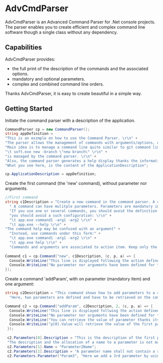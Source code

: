 # AdvCmdParser
AdvCmdParser is an Advanced Command Parser for .Net console projects.  
The parser enables you to create efficient and complex command line software though a single class without any dependency.

## Capabilities
AdvCmdParser provides:
- the full print of the description of the commands and the associated options.
- mandatory and optional parameters.
- complex and combined command line orders.

Thanks AdvCmdParser, it is easy to create beautiful in a simple way.

## Getting Started

Initiate the command parser with a description of the application.
```cs
CommandParser cp = new CommandParser();
string appDefinition =
"This is an exzmple on how to use the Command Parser. \r\n" +
"The parser allows the management of commands with arguments/options, or a simple use of arguments. \r\n" +
"Main idea is to manage a command line quite similar to git command line. Typically, a command line: \r\n" +
"\t soft.exe new -branch \"new branch\" \r\n" +
"is managed by the command parser. \r\n" +
"Also, the command parser generates a help display thanks the information provided during the configuration. \r\n" +
"What you see here, is the content of the ApplicationDescription";

cp.ApplicationDescription = appDefinition;
```
Create the first command (the 'new' command), without parameter nor arguments.
```cs
//First command
string c1Description = "Create a new command in the command parser. A command is the first word just after the application name. A command shall never start by the arguments prefix (usually defined by -), and shall not be a space. \r\n" +
  " A command can have mulitple parameters. Parameters are mandatory inputs, while arguments are optional items. \r\n" +
  "If you use one or several commands, you should avoid the definition of arguments at application level. \r\n" +
  "you should avoid a such configuration: \r\n" +
  "\t app.exe command1 -arg1 -arg2 \r\n" +
  "\t app.exe --help \r\n" +
"The command help may be confused with an argument" +
  "Instead, use commands under this form:" +
  "\t app.exe command1 -arg1 -arg2 \r\n" +
  "\t app.exe help \r\n" +
  "Commands and arguments are associated to action item. Keep only the action of an argument associated to command to define a configuration. Do not execute specific command or launch a process from them. Else, your command will not be executed as expected.";
            
Command c1 = cp.Command("new", c1Description, (c, p, a) => {
  Console.WriteLine("This line is displayed following the action defined for the command new.");
  Console.WriteLine("No parameter nor arguments have been defined for this command.");
});
```

Create a command 'addParam', with on parameter (mandatory item) and one argument:
```cs
string c2Description = "This command shows how to add parameters to a command \r\n" +
  "Here, two parameters are defined and have to be retrieved on the command line to allow the action associated to the command";

Command c2 = cp.Command("addParam", c2Description, 2, (c, p, a) => {
  Console.WriteLine("This line is displayed follwing the action defined for the command new.");
  Console.WriteLine("No parameter nor arguments have been defined for this command.");
  Console.WriteLine("You can retrieve the value of parameter thanks its field Value");
  Console.WriteLine("p[0].Value will retrieve the value of the first parameter \t\n");
 });
 
 c2.Parameters[0].Description = "This is the description of the first parameter. The name of the parameter is used for display. " + 
 "The description and the allocation of a name to a parameter is not mandatory. They are automatically defined thanks a constructor";
 c2.Parameters[1].Name = "Parameter2Name";
 c2.Parameters[1].Description = "A parameter name shall not contain a space.";
 c2.Parameters.Parameter("Param3", "Here we add a 3rd parameter by using a different method");
 ```

